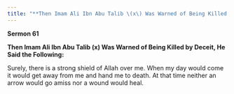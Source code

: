 ```yaml
---
title: "**Then Imam Ali Ibn Abu Talib \(x\) Was Warned of Being Killed by Deceit, He Said the Following:**" 
---
```

**Sermon 61**

**Then Imam Ali Ibn Abu Talib \(x\) Was Warned of Being Killed by Deceit, He Said the Following:**

Surely, there is a strong shield of Allah over me\. When my day would come it would get away from me and hand me to death\. At that time neither an arrow would go amiss nor a wound would heal\.

